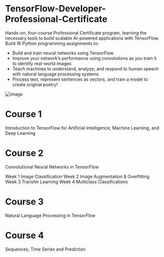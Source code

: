 # TensorFlow-Developer-Professional-Certificate
 Hands-on, four-course Professional Certificate program, learning the necessary tools to build scalable AI-powered applications with TensorFlow. 
 Build 16 Python programming assignments to: 

- Build and train neural networks using TensorFlow
- Improve your network’s performance using convolutions as you train it to identify real-world images
- Teach machines to understand, analyze, and respond to human speech with natural language processing systems
- Process text, represent sentences as vectors, and train a model to create original poetry!

![image](https://user-images.githubusercontent.com/7217067/117889920-efdda780-b279-11eb-9778-d25c9871c1e4.png)

# Course 1
 Introduction to TensorFlow for Artificial Intelligence, Machine Learning, and Deep Learning

# Course 2
 Convolutional Neural Networks in TensorFlow
 
Week 1 Image Classification
Week 2 Image Augmentation & Overfitting
Week 3 Transfer Learning
Week 4 Multiclass Classifications

# Course 3
 Natural Language Processing in TensorFlow

# Course 4
 Sequences, Time Series and Prediction

